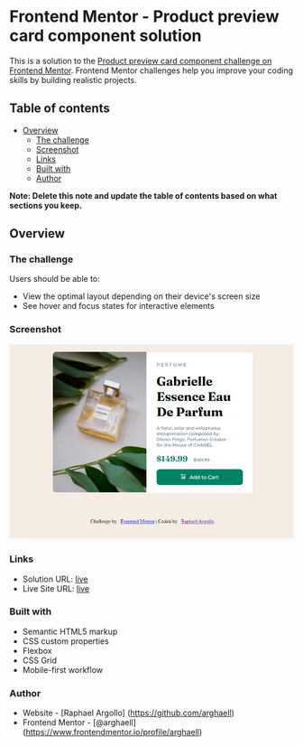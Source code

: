 # Frontend Mentor - Product preview card component solution

This is a solution to the [Product preview card component challenge on Frontend Mentor](https://www.frontendmentor.io/challenges/product-preview-card-component-GO7UmttRfa). Frontend Mentor challenges help you improve your coding skills by building realistic projects.

## Table of contents

- [Overview](#overview)
  - [The challenge](#the-challenge)
  - [Screenshot](#screenshot)
  - [Links](#links)
  - [Built with](#built-with)
  - [Author](#author)

**Note: Delete this note and update the table of contents based on what sections you keep.**

## Overview

### The challenge

Users should be able to:

- View the optimal layout depending on their device's screen size
- See hover and focus states for interactive elements

### Screenshot

![](./images/screenshot.png)

### Links

- Solution URL: [live](https://www.frontendmentor.io/solutions/responsive-component-using-html-and-css-8wCF7V_3Al)
- Live Site URL: [live](https://product-preview-card-component-one-omega.vercel.app/)

### Built with

- Semantic HTML5 markup
- CSS custom properties
- Flexbox
- CSS Grid
- Mobile-first workflow

### Author

- Website - [Raphael Argollo] (https://github.com/arghaell)
- Frontend Mentor - [@arghaell] (https://www.frontendmentor.io/profile/arghaell)

